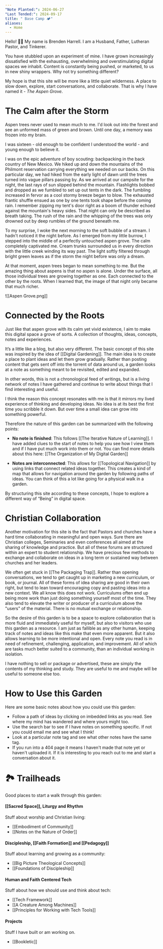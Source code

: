```yaml
---
"Note Planted:": 2024-06-27
"Last Tended:": 2024-09-17
title: " Base Camp 🏕️"
aliases:
  - Home
---
```


Hello! 👋🏻 
My name is Brenden Harrell. I am a Husband, Father, Lutheran Pastor, and Tinkerer.

You have stubbled upon an experiment of mine. I have grown increasingly dissatisfied with the exhausting, overwhelming and overstimulating digital spaces we inhabit. Content is constantly being pushed, or marketed, to us in new shiny wrappers. Why not try something different?

My hope is that this site will be more like a little quiet wilderness. A place to slow down, explore, start conversations, and collaborate. That is why I have named it - *The Aspen Grove*.

# The Calm after the Storm
Aspen trees never used to mean much to me. I'd look out into the forest and see an unformed mass of green and brown. Until one day, a memory was frozen into my brain. 

I was sixteen - old enough to be confident I understood the world - and young enough to believe it.  

I was on the epic adventure of boy scouting: backpacking in the back country of New Mexico. We hiked up and down the mountains of the Philmont reservation carrying everything we needed on our backs. On this particular day, we had hiked from the early light of dawn until the trees turned into vague pillars passing by. As we arrived at our campsite for the night, the last rays of sun slipped behind the mountain. Flashlights bobbed and dropped as we fumbled to set up out tents in the dark. The fumbling increased in fervor as a cool stormy breeze began to blow. The exhausted frantic shuffle ensued as one by one tents took shape before the coming rain. I remember zipping my tent's door right as a boom of thunder echoed against the mountain's heavy sides. That night can only be described as breath taking. The rush of the rain and the whipping of the trees was only drowned out by deep rumbles of the ground beneath me. 

To my surprise, I woke the next morning to the soft bubble of a stream. I hadn't noticed it the night before. As I emerged from my little burrow, I stepped into the middle of a perfectly untouched aspen grove. The calm completely captivated me. Cream trunks surrounded us in every direction with the little creek winding its way past. The light softly filtered through bright green leaves as if the storm the night before was only a dream. 

At that moment, aspen trees began to mean something to me. But the amazing thing about aspens is that no aspen is alone. Under the surface, all those individual trees are growing together as one. Each connected to the other by the roots. When I learned that, the image of that night only became that much richer.  

![[Aspen Grove.png]]

# Connected by the Roots
Just like that aspen grove with its calm yet vivid existence, I aim to make this digital space a grove of sorts. A collection of thoughts, ideas, concepts, notes and experiences. 

It’s a little like a blog, but also very different. The basic concept of this site was inspired by the idea of [[Digital Gardening]]. The main idea is to create a place to plant ideas and let them grow gradually. Rather than posting content that gets sent off into the torrent of data around us, a garden looks at a note as something meant to be revisited, edited and expanded.  

In other words, this is not a chronological feed of writings, but is a living network of notes I have gathered and continue to write about things that I find interesting and useful. 

I think the reason this concept resonates with me is that it mirrors my lived experience of thinking and developing ideas. No idea is at its best the first time you scribble it down. But over time a small idea can grow into something powerful.   

Therefore the nature of this garden can be summarized with the following points:

- **No note is finished**: This follows [[The Iterative Nature of Learning]]. I have added clues to the start of notes to help you see how I view them and if I have put much work into them or not. You can find more details about this here:  [[The Organization of My Digital Garden]]

- **Notes are interconnected**: This allows for [[Topological Navigation]] by using links that connect related ideas together. This creates a kind of map that allows for navigation around the garden by following paths of ideas. You can think of this a lot like going for a physical walk in a garden. 

By structuring this site according to these concepts, I hope to explore a different way of “Being” in digital space.

# Christian Collaboration
Another motivation for this site is the fact that Pastors and churches have a hard time collaborating in meaningful and open ways. Sure there are Christian colleges, Seminaries and even conferences all aimed at the sharing of knowledge and practice. But all of these forums are structured within an expert to student relationship. We have precious few methods to exchange and collaborate on ideas in a long term or sustained way between churches and her leaders. 

We often get stuck in [[The Packaging Trap]]. Rather than opening conversations, we tend to get caught up in marketing a new curriculum, or book, or journal. All of these forms of idea sharing are good in their own right, but tend to lean toward encouraging copy and pasting ideas into a new context. We all know this does not work. Curriculums often end up being more work than just doing something yourself most of the time. They also tend to elevate the writer or producer of a curriculum above the "users" of the material. There is no mutual exchange or relationship. 

So the desire of this garden is to be a space to explore collaboration that is more fluid and immediately useful for myself, but also to visitors who use this garden as a resource. I am just as fallible as any other human, keeping track of notes and ideas like this make that even more apparent. But it also allows learning to be more intentional and open.  Every note you read is in need of refinement, challenging, application, and improvement. All of which are tasks much better suited to a community, than an individual working in isolation.

I have nothing to sell or package or advertised, these are simply the contents of my thinking and study. They are useful to me and maybe will be useful to someone else too.

# How to Use this Garden
Here are some basic notes about how you could use this garden:
- Follow a path of ideas by clicking on imbedded links as you read. See where my mind has wandered and where yours might too. 
- Use the search bar to see if I have notes on something specific. If not you could email me and see what I think!
- Look at a particular note tag and see what other notes have the same tag.
- If you run into a 404 page it means I haven't made that note yet or haven't uploaded it. If it is interesting to you reach out to me and start a conversation about it.  

# 🏞 Trailheads

Good places to start a walk through this garden:
#### [[Sacred Space]], Liturgy and Rhythm
Stuff about worship and Christian living:
- [[Embodiment of Community]]
- [[Notes on the Nature of Order]]
#### Discipleship, [[Faith Formation]] and [[Pedagogy]]
Stuff about learning and growing as a community:
- [[Big Picture Theological Concepts]]
- [[Foundations of Discipleship]]
#### Human and Faith Centered Tech
Stuff about how we should use and think about tech:
- [[Tech Framework]]
- [[A Creature Among Machines]]
- [[Principles for Working with Tech Tools]]
#### Projects
Stuff I have built or am working on. 
- [[Bookletic]]